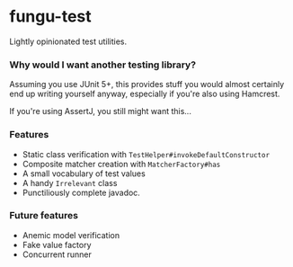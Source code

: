 # fungu-test

Lightly opinionated test utilities.

### Why would I want another testing library?

Assuming you use JUnit 5+, 
this provides stuff you would almost certainly end up writing yourself anyway,
especially if you're also using Hamcrest.

If you're using AssertJ, you still might want this...

### Features
* Static class verification with `TestHelper#invokeDefaultConstructor`
* Composite matcher creation with `MatcherFactory#has`
* A small vocabulary of test values
* A handy `Irrelevant` class 
* Punctiliously complete javadoc.

### Future features
* Anemic model verification
* Fake value factory
* Concurrent runner
